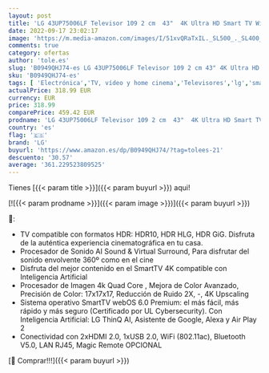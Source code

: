 ```yaml
---
layout: post
title: 'LG 43UP75006LF Televisor 109 2 cm  43"  4K Ultra HD Smart TV WiFi Negro'
date: 2022-09-17 23:02:17
image: 'https://m.media-amazon.com/images/I/51xvQRaTxIL._SL500_._SL400_.jpg'
comments: true
category: ofertas
author: 'tole.es'
slug: 'B0949QHJ74-es LG 43UP75006LF Televisor 109 2 cm 43" 4K Ultra HD Smart TV...'
sku: 'B0949QHJ74-es'
tags: [ 'Electrónica','TV, vídeo y home cinema','Televisores','lg','smart','televisor','tv','🇪🇸', ]
actualPrice: 318.99 EUR
currency: EUR
price: 318.99
comparePrice: 459.42 EUR
prodname: 'LG 43UP75006LF Televisor 109 2 cm  43"  4K Ultra HD Smart TV WiFi Negro'
country: 'es'
flag: '🇪🇸'
brand: 'LG'
buyurl: 'https://www.amazon.es/dp/B0949QHJ74/?tag=tolees-21'
descuento: '30.57'
average: '361.229523809525'
---
```


Tienes [{{< param title >}}]({{< param buyurl >}}) aqui!

[![{{< param prodname >}}]({{< param image >}})]({{< param buyurl >}})

🔎:

- TV compatible con formatos HDR: HDR10, HDR HLG, HDR GiG. Disfruta de la auténtica experiencia cinematográfica en tu casa.
- Procesador de Sonido AI Sound & Virtual Surround, Para disfrutar del sonido envolvente 360º como en el cine
- Disfruta del mejor contenido en el SmartTV 4K compatible con Inteligencia Artificial
- Procesador de Imagen 4k Quad Core , Mejora de Color Avanzado, Precisión de Color: 17x17x17, Reducción de Ruido 2X, -, 4K Upscaling
- Sistema operativo SmartTV webOS 6.0 Premium: el más fácil, más rápido y más seguro (Certificado por UL Cybersecurity). Con Inteligencia Artificial: LG ThinQ AI, Asistente de Google, Alexa y Air Play 2
- Conectividad con 2xHDMI 2.0, 1xUSB 2.0, WiFi (802.11ac), Bluetooth V5.0, LAN RJ45, Magic Remote OPCIONAL

[🛒 Comprar!!!]({{< param buyurl >}})
